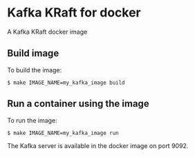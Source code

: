 # Kafka KRaft for docker
A Kafka KRaft docker image

## Build image

To build the image:

```
$ make IMAGE_NAME=my_kafka_image build 
```

## Run a container using the image

To run the image:

```
$ make IMAGE_NAME=my_kafka_image run
```

The Kafka server is available in the docker image on port 9092.
